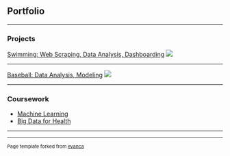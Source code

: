 ## Portfolio

---

### Projects 

[Swimming: Web Scraping, Data Analysis, Dashboarding](https://github.com/B-Kopp/Swim-Dashboard)
<img src="images/dummy_thumbnail.jpg?raw=true"/>

---
[Baseball: Data Analysis, Modeling](https://github.com/B-Kopp/Baseball)
<img src="images/dummy_thumbnail.jpg?raw=true"/>

---

### Coursework

- [Machine Learning](https://github.com/B-Kopp/Machine-Learning)
- [Big Data for Health](https://github.com/B-Kopp/BD4H)

---




---
<p style="font-size:11px">Page template forked from <a href="https://github.com/evanca/quick-portfolio">evanca</a></p>
<!-- Remove above link if you don't want to attibute -->
